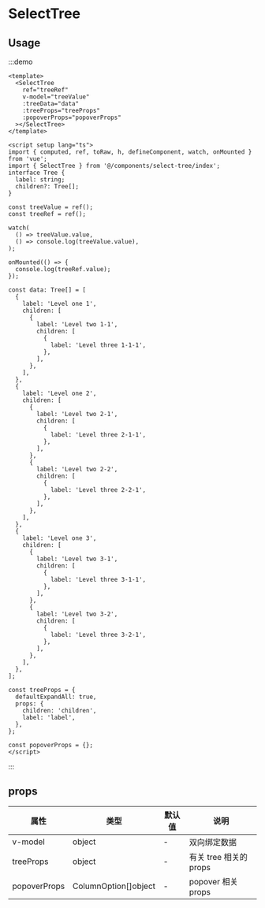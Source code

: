# SelectTree

## Usage

:::demo

```vue
<template>
  <SelectTree
    ref="treeRef"
    v-model="treeValue"
    :treeData="data"
    :treeProps="treeProps"
    :popoverProps="popoverProps"
  ></SelectTree>
</template>

<script setup lang="ts">
import { computed, ref, toRaw, h, defineComponent, watch, onMounted } from 'vue';
import { SelectTree } from '@/components/select-tree/index';
interface Tree {
  label: string;
  children?: Tree[];
}

const treeValue = ref();
const treeRef = ref();

watch(
  () => treeValue.value,
  () => console.log(treeValue.value),
);

onMounted(() => {
  console.log(treeRef.value);
});

const data: Tree[] = [
  {
    label: 'Level one 1',
    children: [
      {
        label: 'Level two 1-1',
        children: [
          {
            label: 'Level three 1-1-1',
          },
        ],
      },
    ],
  },
  {
    label: 'Level one 2',
    children: [
      {
        label: 'Level two 2-1',
        children: [
          {
            label: 'Level three 2-1-1',
          },
        ],
      },
      {
        label: 'Level two 2-2',
        children: [
          {
            label: 'Level three 2-2-1',
          },
        ],
      },
    ],
  },
  {
    label: 'Level one 3',
    children: [
      {
        label: 'Level two 3-1',
        children: [
          {
            label: 'Level three 3-1-1',
          },
        ],
      },
      {
        label: 'Level two 3-2',
        children: [
          {
            label: 'Level three 3-2-1',
          },
        ],
      },
    ],
  },
];

const treeProps = {
  defaultExpandAll: true,
  props: {
    children: 'children',
    label: 'label',
  },
};

const popoverProps = {};
</script>
```

:::

<!-- <DemoForm /> -->

## props

| 属性         | 类型                 | 默认值 | 说明                   |
| ------------ | -------------------- | ------ | ---------------------- |
| v-model      | object               | -      | 双向绑定数据           |
| treeProps    | object               | -      | 有关 tree 相关的 props |
| popoverProps | ColumnOption[]object | -      | popover 相关 props     |
